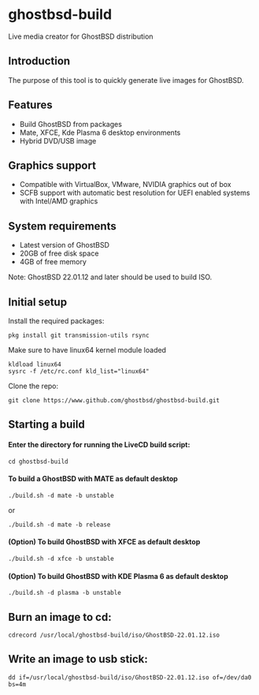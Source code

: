 ghostbsd-build
==============
Live media creator for GhostBSD distribution

## Introduction
The purpose of this tool is to quickly generate live images for GhostBSD.

## Features
* Build GhostBSD from packages
* Mate, XFCE, Kde Plasma 6 desktop environments
* Hybrid DVD/USB image

## Graphics support
* Compatible with VirtualBox, VMware, NVIDIA graphics out of box
* SCFB support with automatic best resolution for UEFI enabled systems with Intel/AMD graphics

## System requirements
* Latest version of GhostBSD 
* 20GB of free disk space
* 4GB of free memory

Note: GhostBSD 22.01.12 and later should be used to build ISO.

## Initial setup
Install the required packages:
```
pkg install git transmission-utils rsync
```
Make sure to have linux64 kernel module loaded
```
kldload linux64
sysrc -f /etc/rc.conf kld_list="linux64"
```
Clone the repo:
```
git clone https://www.github.com/ghostbsd/ghostbsd-build.git
```
## Starting a build
#### Enter the directory for running the LiveCD build script:
```
cd ghostbsd-build
```

#### To build a GhostBSD with __MATE__ as default desktop
```
./build.sh -d mate -b unstable
```
or
```
./build.sh -d mate -b release
```

#### (Option) To build GhostBSD with __XFCE__ as default desktop
```
./build.sh -d xfce -b unstable
```   
#### (Option) To build GhostBSD with __KDE Plasma 6__ as default desktop
```
./build.sh -d plasma -b unstable
```   

## Burn an image to cd:
```
cdrecord /usr/local/ghostbsd-build/iso/GhostBSD-22.01.12.iso
```

## Write an image to usb stick:
```
dd if=/usr/local/ghostbsd-build/iso/GhostBSD-22.01.12.iso of=/dev/da0 bs=4m
```
